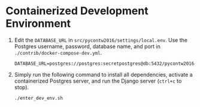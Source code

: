 # Containerized Development Environment

1. Edit the `DATABASE_URL` in `src/pycontw2016/settings/local.env`. Use the Postgres username, password, database name, and port in `./contrib/docker-compose-dev.yml`.

    ```
    DATABASE_URL=postgres://postgres:secretpostgres@db:5432/pycontw2016
    ```

2. Simply run the following command to install all dependencies, activate a containerized Postgres server, and run the Django server (<code>ctrl+c</code> to stop).

    ```
    ./enter_dev_env.sh
    ```

